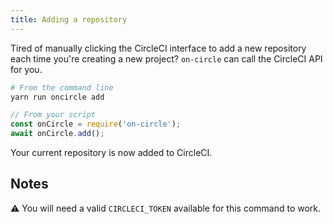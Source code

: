 ```yaml
---
title: Adding a repository
---
```


Tired of manually clicking the CircleCI interface to add a new repository each
time you're creating a new project? `on-circle` can call the CircleCI API for
you.

```bash
# From the command line
yarn run oncircle add
```

```javascript
// From your script
const onCircle = require('on-circle');
await onCircle.add();
```

Your current repository is now added to CircleCI.

## Notes

⚠ You will need a valid `CIRCLECI_TOKEN` available for this command to work.
